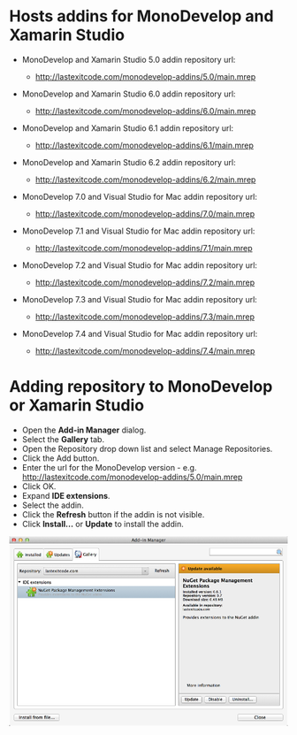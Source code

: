 # Hosts addins for MonoDevelop and Xamarin Studio

- MonoDevelop and Xamarin Studio 5.0 addin repository url:

  - http://lastexitcode.com/monodevelop-addins/5.0/main.mrep  
  
- MonoDevelop and Xamarin Studio 6.0 addin repository url:

  - http://lastexitcode.com/monodevelop-addins/6.0/main.mrep
  
- MonoDevelop and Xamarin Studio 6.1 addin repository url:

  - http://lastexitcode.com/monodevelop-addins/6.1/main.mrep
  
- MonoDevelop and Xamarin Studio 6.2 addin repository url:

  - http://lastexitcode.com/monodevelop-addins/6.2/main.mrep

- MonoDevelop 7.0 and Visual Studio for Mac addin repository url:

  - http://lastexitcode.com/monodevelop-addins/7.0/main.mrep

- MonoDevelop 7.1 and Visual Studio for Mac addin repository url:

  - http://lastexitcode.com/monodevelop-addins/7.1/main.mrep

- MonoDevelop 7.2 and Visual Studio for Mac addin repository url:

  - http://lastexitcode.com/monodevelop-addins/7.2/main.mrep

- MonoDevelop 7.3 and Visual Studio for Mac addin repository url:

  - http://lastexitcode.com/monodevelop-addins/7.3/main.mrep

- MonoDevelop 7.4 and Visual Studio for Mac addin repository url:

  - http://lastexitcode.com/monodevelop-addins/7.4/main.mrep

# Adding repository to MonoDevelop or Xamarin Studio

 * Open the **Add-in Manager** dialog.
 * Select the **Gallery** tab.
 * Open the Repository drop down list and select Manage Repositories.
 * Click the Add button.
 * Enter the url for the MonoDevelop version - e.g. http://lastexitcode.com/monodevelop-addins/5.0/main.mrep
 * Click OK.
 * Expand **IDE extensions**.
 * Select the addin.
 * Click the **Refresh** button if the addin is not visible.
 * Click **Install...** or **Update** to install the addin.

![NuGet package management extension addin in the addin manager dialog](images/AddinManagerNuGetExtensionsAddin.png)
